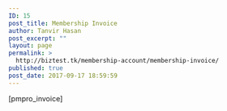```yaml
---
ID: 15
post_title: Membership Invoice
author: Tanvir Hasan
post_excerpt: ""
layout: page
permalink: >
  http://biztest.tk/membership-account/membership-invoice/
published: true
post_date: 2017-09-17 18:59:59
---
```

[pmpro_invoice]